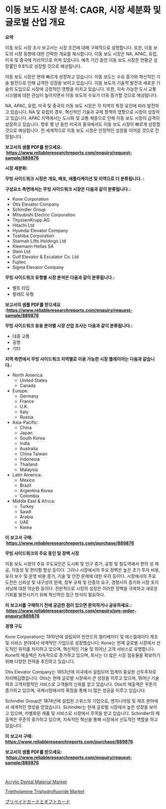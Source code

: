 <p><h1>이동 보도 시장 분석: CAGR, 시장 세분화 및 글로벌 산업 개요</h1></p><p><strong>요약</strong></p>
<p><p>이동 보도 시장 조사 보고서는 시장 조건에 대해 구체적으로 설명합니다.  또한, 이동 보도의 시장 동향에 대한 간략한 개요를 제시합니다. 이동 보도 시장은 NA, APAC, 유럽, 미국 및 중국에 지리적으로 퍼져 있습니다. 예측 기간 동안 이동 보도 시장은 연평균 성장률인 9.8%로 성장할 것으로 예상됩니다.</p><p>이동 보도 시장은 현재 빠르게 성장하고 있습니다. 이동 보도는 수요 증가와 혁신적인 기술 발전으로 인해 급격한 성장을 보이고 있습니다. 이동 보도의 기술적 발전과 새로운 기술의 도입으로 시장에 긍정적인 영향을 미치고 있습니다. 또한, 지속 가능한 도시 교통 시스템에 대한 관심이 높아지면서 이동 보도의 수요가 더욱 증가할 것으로 예상됩니다.</p><p>NA, APAC, 유럽, 미국 및 중국의 이동 보도 시장은 각 지역의 특정 요인에 따라 발전하고 있습니다. NA 및 유럽의 경우, 혁신적인 기술과 규제 정책의 영향으로 시장이 성장하고 있습니다. APAC 지역에서는 도시화 및 교통 체증으로 인해 이동 보도 시장이 급격히 성장하고 있습니다. 향후 몇 년 동안 미국과 중국에서도 이동 보도 시장이 빠르게 성장할 것으로 예상됩니다. 전 세계적으로 이동 보도 시장은 안정적인 성장을 이어갈 것으로 전망됩니다.</p></p>
<p><strong>보고서의 샘플 PDF를 받으세요: &nbsp;<a href="https://www.reliableresearchreports.com/enquiry/request-sample/889876">https://www.reliableresearchreports.com/enquiry/request-sample/889876</a></strong></p>
<p><strong>시장 세분화:</strong></p>
<p><strong> 무빙 사이드워크 시장은 개요, 배포, 애플리케이션 및 지역으로 더 분류됩니다. :</strong></p>
<p><strong>구성요소 측면에서는 무빙 사이드워크 시장은 다음과 같이 분류됩니다.:</strong></p>
<p><ul><li>Kone Corporation</li><li>Otis Elevator Company</li><li>Schindler Group</li><li>Mitsubishi Electric Corporation</li><li>ThyssenKrupp AG</li><li>Hitachi Ltd</li><li>Hyundai Elevator Company</li><li>Toshiba Corporation</li><li>Stannah Lifts Holdings Ltd</li><li>Kleemann Hellas SA</li><li>Stein Ltd</li><li>Gulf Elevator & Escalator Co. Ltd</li><li>Fujitec</li><li>Sigma Elevator Company</li></ul></p>
<p><strong> 무빙 사이드워크 유형별 시장 분석은 다음과 같이 분류됩니다.:</strong></p>
<p><ul><li>벨트 타입</li><li>팔레트 유형</li></ul></p>
<p><strong>보고서의 샘플 PDF를 받으세요 :<a href="https://www.reliableresearchreports.com/enquiry/request-sample/889876">https://www.reliableresearchreports.com/enquiry/request-sample/889876</a></strong></p>
<p><strong> 무빙 사이드워크 응용 분야별 시장 산업 조사는 다음과 같이 분류됩니다.:</strong></p>
<p><ul><li>대중 교통</li><li>공항</li><li>기타</li></ul></p>
<p><strong>지역 측면에서 무빙 사이드워크 지역별로 이용 가능한 시장 플레이어는 다음과 같습니다.:</strong></p>
<p><ul>
    <li>
        North America:
        <ul>
            <li>United States</li>
            <li>Canada</li>
        </ul>
    </li>
    <li>
        Europe:
        <ul>
            <li>Germany</li>
            <li>France</li>
            <li>U.K.</li>
            <li>Italy</li>
            <li>Russia</li>
        </ul>
    </li>
    <li>
        Asia-Pacific:
        <ul>
            <li>China</li>
            <li>Japan</li>
            <li>South Korea</li>
            <li>India</li>
            <li>Australia</li>
            <li>China Taiwan</li>
            <li>Indonesia</li>
            <li>Thailand</li>
            <li>Malaysia</li>
        </ul>
    </li>
    <li>
        Latin America:
        <ul>
            <li>Mexico</li>
            <li>Brazil</li>
            <li>Argentina Korea</li>
            <li>Colombia</li>
        </ul>
    </li>
    <li>
        Middle East & Africa:
        <ul>
            <li>Turkey</li>
            <li>Saudi</li>
            <li>Arabia</li>
            <li>UAE</li>
            <li>Korea</li>
        </ul>
    </li>
    </ul></p>
<p><strong>이 보고서 구매: &nbsp;<a href="https://www.reliableresearchreports.com/purchase/889876">https://www.reliableresearchreports.com/purchase/889876</a></strong></p>
<p><strong>무빙 사이드워크의 주요 동인 및 장벽 시장</strong></p>
<p><p>이동 보도 시장의 주요 주도요인은 도시화 및 인구 증가, 공항 및 철도역에서 편의 성 제공, 이동성 및 편리함 향상 등이다. 그러나 시장에서의 주요 장벽은 높은 초기 투자 비용, 유지 보수 및 운영 비용 증가, 기술 및 안전 문제에 대한 우려 등이다. 시장에서의 주요 도전은 신뢰성 및 내구성의 문제, 정부 규제 및 인증의 요구, 경쟁사의 증가와 시장 포지셔닝에 대한 악순환 등이다. 전반적으로 시장의 성장은 이러한 장벽을 극복하고 새로운 기회를 발전시키기 위해 혁신적인 접근 방식이 필요하다.</p></p>
<p><strong>이 보고서를 구매하기 전에 궁금한 점이 있으면 문의하거나 공유하세요.: &nbsp;<a href="https://www.reliableresearchreports.com/enquiry/pre-order-enquiry/889876">https://www.reliableresearchreports.com/enquiry/pre-order-enquiry/889876</a></strong></p>
<p><strong>경쟁 구도</strong></p>
<p><p>Kone Corporation는 1910년에 설립되어 핀란드의 엘리베이터 및 에스컬레이터 제조 및 서비스 분야에서 세계적인 기업으로 성장했습니다. Kone는 현재 글로벌 시장에서 선도적인 위치를 차지하고 있으며, 혁신적인 기술 및 뛰어난 고객 서비스로 유명합니다. Kone의 매출액은 지속적으로 증가하고 있으며, 회사는 더 많은 시장 점유율을 확보하기 위해 다양한 전략을 추진하고 있습니다.</p><p>Otis Elevator Company는 1853년에 미국에서 설립되어 업계의 중요한 선두주자로 자리매김했습니다. Otis는 현재 글로벌 시장에서 큰 성장을 이루고 있으며, 뛰어난 기술력과 고객지향적인 서비스로 고객들의 신뢰를 얻고 있습니다. Otis의 매출액은 꾸준히 증가하고 있으며, 국제시장에서의 확장을 통해 더 많은 성공을 이루고 있습니다.</p><p>Schindler Group은 1874년에 설립된 스위스의 기업으로, 엔지니어링 및 제조 분야에서 세계적인 명성을 얻었습니다. Schindler는 현재 글로벌 시장에서 높은 성장을 보이고 있으며, 차별화된 제품 및 서비스로 시장에서 주목을 받고 있습니다. Schindler의 매출액은 꾸준히 증가하고 있으며, 지속적인 혁신을 통해 시장에서 선도적인 역할을 하고 있습니다.</p></p>
<p><strong>이 보고서 구매: &nbsp; <a href="https://www.reliableresearchreports.com/purchase/889876">https://www.reliableresearchreports.com/purchase/889876</a></strong></p>
<p><strong>보고서의 샘플 PDF를 받으세요: &nbsp;<a href="https://www.reliableresearchreports.com/enquiry/request-sample/889876">https://www.reliableresearchreports.com/enquiry/request-sample/889876</a></strong><strong></strong></p>
<p>&nbsp;</p>
<p><p><a href="https://picayune-night-cbd.notion.site/Acrylic-Dental-Material-Market-with-the-goal-of-estimating-the-market-size-and-future-growth-potenti-431dcb810e6444f59b5e52e720980a42">Acrylic Dental Material Market</a></p><p><a href="https://github.com/Hazelklievgspy6vdcsmu106w/Market-Research-Report-List-1/blob/main/triethylamine-trishydrofluoride-market.md">Triethylamine Trishydrofluoride Market</a></p><p><a href="https://medium.com/@melliestracke2023/%E3%83%97%E3%83%AA%E3%83%9A%E3%82%A4%E3%83%89%E3%82%AB%E3%83%BC%E3%83%89%E3%81%A8%E3%82%AE%E3%83%95%E3%83%88%E3%82%AB%E3%83%BC%E3%83%89%E5%B8%82%E5%A0%B4%E3%81%AE%E8%A6%8F%E6%A8%A1%E3%81%A8%E5%B8%82%E5%A0%B4%E5%8B%95%E5%90%91-%E6%A5%AD%E7%95%8C%E5%85%A8%E4%BD%93%E3%81%AE%E6%A6%82%E8%A6%81-2024%E5%B9%B4%E3%81%8B%E3%82%892031%E5%B9%B4%E3%81%BE%E3%81%A7-54d32cb0c43b">プリペイドカードとギフトカード</a></p></p>